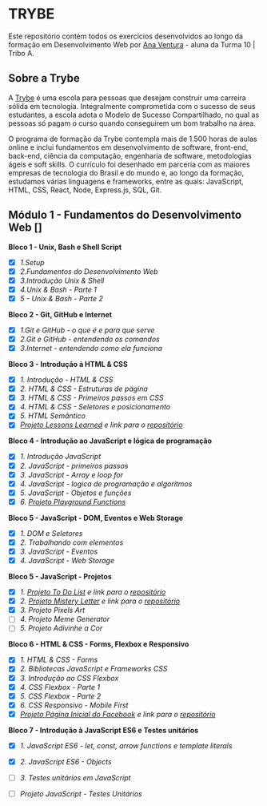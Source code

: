 # TRYBE
Este repositório contém todos os exercícios desenvolvidos ao longo da formação em Desenvolvimento Web por [Ana Ventura](https://www.linkedin.com/in/ana-flavia-pereira-ventura/) - aluna da Turma 10 | Tribo A. 

## Sobre a Trybe
A [Trybe](https://www.betrybe.com) é uma escola para pessoas que desejam construir uma carreira sólida em tecnologia. Integralmente comprometida com o sucesso de seus estudantes, a escola adota o Modelo de Sucesso Compartilhado, no qual as pessoas só pagam o curso quando conseguirem um bom trabalho na área.

O programa de formação da Trybe contempla mais de 1.500 horas de aulas online e inclui fundamentos em desenvolvimento de software, front-end, back-end, ciência da computação, engenharia de software, metodologias ágeis e soft skills. O currículo foi desenhado em parceria com as maiores empresas de tecnologia do Brasil e do mundo e, ao longo da formação, estudamos várias linguagens e frameworks, entre as quais: JavaScript, HTML, CSS, React, Node, Express.js, SQL, Git.

## Módulo 1 - Fundamentos do Desenvolvimento Web []

**Bloco 1 - Unix, Bash e Shell Script**
- [x] *1.Setup*
- [x] *2.Fundamentos do Desenvolvimento Web*
- [x] *3.Introdução Unix & Shell*
- [x] *4.Unix & Bash - Parte 1*
- [x] *5 - Unix & Bash - Parte 2*

**Bloco 2 - Git, GitHub e Internet**
- [x] *1.Git e GitHub - o que é e para que serve*
- [x] *2.Git e GitHub - entendendo os comandos*
- [x] *3.Internet - entendendo como ela funciona*

**Bloco 3 - Introdução à HTML & CSS**
- [x] *1. Introdução - HTML & CSS*
- [x] *2. HTML & CSS - Estruturas de página*
- [x] *3. HTML & CSS - Primeiros passos em CSS*
- [x] *4. HTML & CSS - Seletores e posicionamento*
- [x] *5. HTML Semântico*
- [x] *[Projeto Lessons Learned](https://anaventura1811.github.io/minha-jornada/) e link para o [repositório](https://github.com/anaventura1811/minha-jornada)*

**Bloco 4 - Introdução ao JavaScript e lógica de programação**
- [x] *1. Introdução JavaScript*
- [x] *2. JavaScript - primeiros passos*
- [x] *3. JavaScript - Array e loop for*
- [x] *4. JavaScript - logica de programação e algoritmos*
- [x] *5. JavaScript - Objetos e funções*
- [x] *6. [Projeto Playground Functions](https://github.com/tryber/sd-010-a-project-playground-functions/pull/42)*

**Bloco 5 - JavaScript - DOM, Eventos e Web Storage**
- [x] *1. DOM e Seletores*
- [x] *2. Trabalhando com elementos*
- [x] *3. JavaScript - Eventos*
- [x] *4. JavaScript - Web Storage*

**Bloco 5 - JavaScript - Projetos**
- [x] *1. [Projeto To Do List](https://anaventura1811.github.io/minhas-tarefas/) e link para o [repositório]([https://github.com/anaventura1811/minhas-tarefas)*
- [x] *2. [Projeto Mistery Letter](https://anaventura1811.github.io/mistery-letter/) e link para o [repositório](https://github.com/anaventura1811/mistery-letter)*
- [x] *3. Projeto Pixels Art*
- [ ] *4. Projeto Meme Generator*
- [ ] *5. Projeto Adivinhe a Cor*

**Bloco 6 - HTML & CSS - Forms, Flexbox e Responsivo**
- [x] *1. HTML & CSS - Forms*
- [x] *2. Bibliotecas JavaScript e Frameworks CSS*
- [x] *3. Introdução ao CSS Flexbox*
- [x] *4. CSS Flexbox - Parte 1*
- [x] *5. CSS Flexbox - Parte 2*
- [x] *6. CSS Responsivo - Mobile First*
- [x] *[Projeto Página Inicial do Facebook](https://anaventura1811.github.io/facebook-signup-project/) e link para o [repositório](https://github.com/anaventura1811/facebook-signup-project)*

**Bloco 7 - Introdução à JavaScript ES6 e Testes unitários**
- [x] *1. JavaScript ES6 - let, const, arrow functions e template literals*
- [x] *2. JavaScript ES6 - Objects*
- [ ] *3. Testes unitários em JavaScript*
- [ ] *Projeto JavaScript - Testes Unitários*



